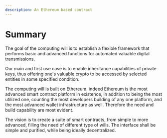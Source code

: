 ```yaml
---
description: An Ethereum based contract
---
```


# Summary

The goal of the computing will is to establish a flexible framework that performs basic and advanced functions for automated valuable digital transmissions.&#x20;

Our main and first use case is to enable inheritance capabilities of private keys, thus offering one's valuable crypto to be accessed by selected entities in some specified condition.&#x20;

The computing will is built on Ethereum. indeed Ethereum is the most advanced smart contract platform in existence, in addition to being the most utilized one, counting the most developers building of any one platform, and the most advanced wallet infrastructure as well. Therefore the need and build capability are most evident.

The vision is to create a suite of smart contracts, from simple to more advanced, filling the need of different type of wills. The interface shall be simple and purified, while being ideally decentralized.&#x20;



